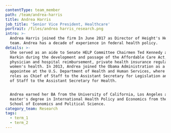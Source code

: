 ```yaml
---
contentType: team_member
path: /team/andrea-harris
title: Andrea Harris
job_title: 'Senior Vice President, Healthcare'
portrait: /files/andrea harris_research.png
intro: >-
  Andrea Harris joined the firm In June 2017 as Director of Height's Healthcare
  team. Andrea has a decade of experience in federal health policy.
details: >-
  She served as an aide to Senate HELP Committee Chairmen Ted Kennedy and Tom
  Harkin during the development and passage of the Affordable Care Act, covering
  physician and hospital reimbursement, private health insurance regulation, and
  women's health. In 2013, Andrea joined the Obama Administration as a political
  appointee at the U.S. Department of Health and Human Services, where she held
  roles as Chief of Staff to the Assistant Secretary for Legislation and Chief
  of Staff to the Assistant Secretary for Health.


  Andrea earned her BA from the University of California, Los Angeles and her
  master's degree in International Health Policy and Economics from the London
  School of Economics and Political Science.
category_team: Research
tags:
  - term_1
  - term_2
---
```


